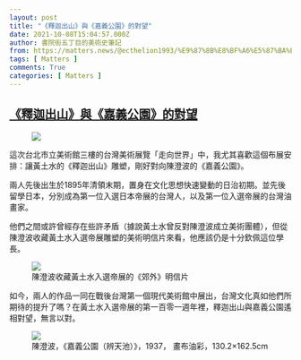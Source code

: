 ```yaml
---
layout: post
title: "《釋迦出山》與《嘉義公園》的對望"
date: 2021-10-08T15:04:57.000Z
author: 書院街五丁目的美術史筆記
from: https://matters.news/@ecthelion1993/%E9%87%8B%E8%BF%A6%E5%87%BA%E5%B1%B1-%E8%88%87-%E5%98%89%E7%BE%A9%E5%85%AC%E5%9C%92-%E7%9A%84%E5%B0%8D%E6%9C%9B-bafyreigzzy574pvfi5ezajnafrxibekgdzub572mlhkkrsko5bfghnvzgu
tags: [ Matters ]
comments: True
categories: [ Matters ]
---
```

<!--1633705497000-->
[《釋迦出山》與《嘉義公園》的對望](https://matters.news/@ecthelion1993/%E9%87%8B%E8%BF%A6%E5%87%BA%E5%B1%B1-%E8%88%87-%E5%98%89%E7%BE%A9%E5%85%AC%E5%9C%92-%E7%9A%84%E5%B0%8D%E6%9C%9B-bafyreigzzy574pvfi5ezajnafrxibekgdzub572mlhkkrsko5bfghnvzgu)
------

<div>
<figure class="image"><img src="https://assets.matters.news/embed/449b1638-fd3c-4a94-ab2d-17095e77159e.jpeg" data-asset-id="449b1638-fd3c-4a94-ab2d-17095e77159e" referrerpolicy="no-referrer"><figcaption><span></span></figcaption></figure><p>這次台北市立美術館三樓的台灣美術展覽「走向世界」中，我尤其喜歡這個布展安排：讓黃土水的《釋迦出山》雕塑，剛好對向陳澄波的《嘉義公園》。</p><p>兩人先後出生於1895年清領末期，置身在文化思想快速變動的日治初期。並先後留學日本，分別成為第一位入選日本帝展的台灣人，以及第一位入選帝展的台灣油畫家。</p><p>他們之間或許曾經存在些許矛盾（據說黃土水曾反對陳澄波成立美術團體），但從陳澄波收藏黃土水入選帝展雕塑的美術明信片來看，他應該仍是十分欽佩這位學長。</p><figure class="image"><img src="https://assets.matters.news/embed/db343208-bab8-4d21-b267-d2d9583a0cb2.jpeg" data-asset-id="db343208-bab8-4d21-b267-d2d9583a0cb2" referrerpolicy="no-referrer"><figcaption><span>陳澄波收藏黃土水入選帝展的《郊外》明信片</span></figcaption></figure><p>如今，兩人的作品一同在戰後台灣第一個現代美術館中展出，台灣文化真如他們所期待的提升了嗎？在黃土水入選帝展的第一百零一週年裡，釋迦出山與嘉義公園遙相對望，無言以對。</p><figure class="image"><img src="https://assets.matters.news/embed/1455c3bb-5fc3-4c25-92ff-61b94e7a0a94.jpeg" data-asset-id="1455c3bb-5fc3-4c25-92ff-61b94e7a0a94" referrerpolicy="no-referrer"><figcaption><span>陳澄波，《嘉義公園（辨天池）》，1937， 畫布油彩，130.2×162.5cm</span></figcaption></figure><p><br></p>
</div>

